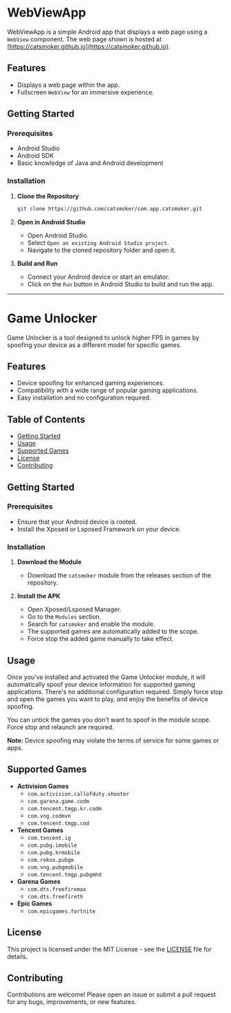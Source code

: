 # WebViewApp

WebViewApp is a simple Android app that displays a web page using a `WebView` component. The web page shown is hosted at [https://catsmoker.github.io](https://catsmoker.github.io).

## Features

- Displays a web page within the app.
- Fullscreen `WebView` for an immersive experience.

## Getting Started

### Prerequisites

- Android Studio
- Android SDK
- Basic knowledge of Java and Android development

### Installation

1. **Clone the Repository**

    ```bash
    git clone https://github.com/catsmoker/com.app.catsmoker.git
    ```

2. **Open in Android Studio**

    - Open Android Studio.
    - Select `Open an existing Android Studio project`.
    - Navigate to the cloned repository folder and open it.

3. **Build and Run**

    - Connect your Android device or start an emulator.
    - Click on the `Run` button in Android Studio to build and run the app.

---

# Game Unlocker

Game Unlocker is a tool designed to unlock higher FPS in games by spoofing your device as a different model for specific games.

## Features

- Device spoofing for enhanced gaming experiences.
- Compatibility with a wide range of popular gaming applications.
- Easy installation and no configuration required.

## Table of Contents

- [Getting Started](#getting-started)
- [Usage](#usage)
- [Supported Games](#supported-games)
- [License](#license)
- [Contributing](#contributing)

## Getting Started

### Prerequisites

- Ensure that your Android device is rooted.
- Install the Xposed or Lsposed Framework on your device.

### Installation

1. **Download the Module**

    - Download the `catsmoker` module from the releases section of the repository.

2. **Install the APK**

    - Open Xposed/Lsposed Manager.
    - Go to the `Modules` section.
    - Search for `catsmoker` and enable the module.
    - The supported games are automatically added to the scope.
    - Force stop the added game manually to take effect.

## Usage

Once you've installed and activated the Game Unlocker module, it will automatically spoof your device information for supported gaming applications. There's no additional configuration required. Simply force stop and open the games you want to play, and enjoy the benefits of device spoofing.

You can untick the games you don't want to spoof in the module scope. Force stop and relaunch are required.

**Note:** Device spoofing may violate the terms of service for some games or apps.

## Supported Games

- **Activision Games**
  - `com.activision.callofduty.shooter`
  - `com.garena.game.codm`
  - `com.tencent.tmgp.kr.codm`
  - `com.vng.codmvn`
  - `com.tencent.tmgp.cod`
- **Tencent Games**
  - `com.tencent.ig`
  - `com.pubg.imobile`
  - `com.pubg.krmobile`
  - `com.rekoo.pubgm`
  - `com.vng.pubgmobile`
  - `com.tencent.tmgp.pubgmhd`
- **Garena Games**
  - `com.dts.freefiremax`
  - `com.dts.freefireth`
- **Epic Games**
  - `com.epicgames.fortnite`

## License

This project is licensed under the MIT License - see the [LICENSE](LICENSE) file for details.

## Contributing

Contributions are welcome! Please open an issue or submit a pull request for any bugs, improvements, or new features.
